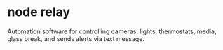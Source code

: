 # node relay

Automation software for controlling cameras, lights, thermostats, media, glass break, and sends alerts via text message.
